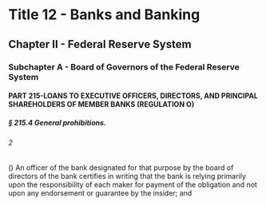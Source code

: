 
# Title 12 - Banks and Banking
## Chapter II - Federal Reserve System
### Subchapter A - Board of Governors of the Federal Reserve System
#### PART 215-LOANS TO EXECUTIVE OFFICERS, DIRECTORS, AND PRINCIPAL SHAREHOLDERS OF MEMBER BANKS (REGULATION O)
##### § 215.4 General prohibitions.
###### 2

() An officer of the bank designated for that purpose by the board of directors of the bank certifies in writing that the bank is relying primarily upon the responsibility of each maker for payment of the obligation and not upon any endorsement or guarantee by the insider; and

